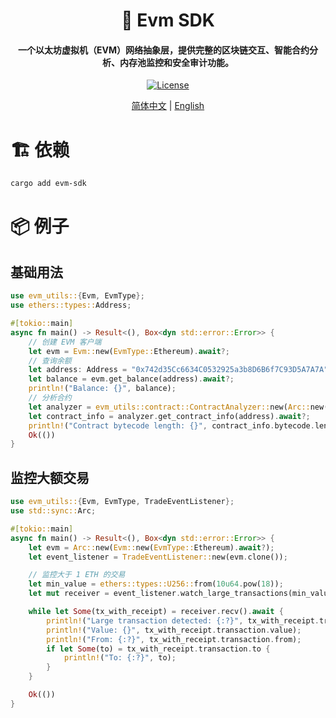 <h1 align="center">
   🤵 Evm SDK
</h1>
<h4 align="center">
一个以太坊虚拟机（EVM）网络抽象层，提供完整的区块链交互、智能合约分析、内存池监控和安全审计功能。
</h4>
<p align="center">
  <a href="https://github.com/0xhappyboy/evm-sdk/LICENSE"><img src="https://img.shields.io/badge/License-GPL3.0-d1d1f6.svg?style=flat&labelColor=1C2C2E&color=BEC5C9&logo=googledocs&label=license&logoColor=BEC5C9" alt="License"></a>
</p>
<p align="center">
<a href="./README_zh-CN.md">简体中文</a> | <a href="./README.md">English</a>
</p>

# 🏗️ 依赖

```shell
cargo add evm-sdk
```

# 📦 例子

## 基础用法

```rust
use evm_utils::{Evm, EvmType};
use ethers::types::Address;

#[tokio::main]
async fn main() -> Result<(), Box<dyn std::error::Error>> {
    // 创建 EVM 客户端
    let evm = Evm::new(EvmType::Ethereum).await?;
    // 查询余额
    let address: Address = "0x742d35Cc6634C0532925a3b8D6B6f7C93D5A7A7A".parse()?;
    let balance = evm.get_balance(address).await?;
    println!("Balance: {}", balance);
    // 分析合约
    let analyzer = evm_utils::contract::ContractAnalyzer::new(Arc::new(evm));
    let contract_info = analyzer.get_contract_info(address).await?;
    println!("Contract bytecode length: {}", contract_info.bytecode.len());
    Ok(())
}

```

## 监控大额交易

```rust
use evm_utils::{Evm, EvmType, TradeEventListener};
use std::sync::Arc;

#[tokio::main]
async fn main() -> Result<(), Box<dyn std::error::Error>> {
    let evm = Arc::new(Evm::new(EvmType::Ethereum).await?);
    let event_listener = TradeEventListener::new(evm.clone());

    // 监控大于 1 ETH 的交易
    let min_value = ethers::types::U256::from(10u64.pow(18));
    let mut receiver = event_listener.watch_large_transactions(min_value, 3).await?;

    while let Some(tx_with_receipt) = receiver.recv().await {
        println!("Large transaction detected: {:?}", tx_with_receipt.transaction.hash);
        println!("Value: {}", tx_with_receipt.transaction.value);
        println!("From: {:?}", tx_with_receipt.transaction.from);
        if let Some(to) = tx_with_receipt.transaction.to {
            println!("To: {:?}", to);
        }
    }

    Ok(())
}
```
